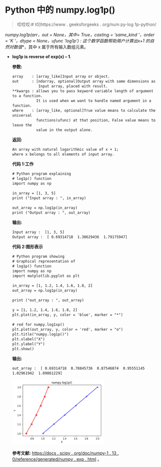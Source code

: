# Python 中的 numpy.log1p()

> 哎哎哎:# t0]https://www . geeksforgeeks . org/num py-log 1p-python/

**numpy.log1p(arr，out = None，*其中= True，casting = 'same_kind '，order = 'K '，dtype = None，ufunc 'log1p') :**
这个数学函数帮助用户计算出**x+1 的自然对数值**，其中 x 属于所有输入数组元素。

*   **log1p is reverse of exp(x) – 1**.

    **参数:**

    ```
    array    : [array_like]Input array or object.
    out      : [ndarray, optional]Output array with same dimensions as 
                Input array, placed with result.
    **kwargs : allows you to pass keyword variable length of argument to a function. 
               It is used when we want to handle named argument in a function.
    where    : [array_like, optional]True value means to calculate the universal 
               functions(ufunc) at that position, False value means to leave the 
               value in the output alone.

    ```

    **返回:**

    ```
    An array with natural logarithmic value of x + 1; 
    where x belongs to all elements of input array. 

    ```

    **代码 1:工作**

    ```
    # Python program explaining
    # log1p() function
    import numpy as np

    in_array = [1, 3, 5]
    print ("Input array : ", in_array)

    out_array = np.log1p(in_array)
    print ("Output array : ", out_array)
    ```

    **输出:**

    ```
    Input array :  [1, 3, 5]
    Output array :  [ 0.69314718  1.38629436  1.79175947]

    ```

    **代码 2:图形表示**

    ```
    # Python program showing
    # Graphical representation of 
    # log1p() function
    import numpy as np
    import matplotlib.pyplot as plt

    in_array = [1, 1.2, 1.4, 1.6, 1.8, 2]
    out_array = np.log1p(in_array)

    print ("out_array : ", out_array)

    y = [1, 1.2, 1.4, 1.6, 1.8, 2]
    plt.plot(in_array, y, color = 'blue', marker = "*")

    # red for numpy.log1xp()
    plt.plot(out_array, y, color = 'red', marker = "o")
    plt.title("numpy.log1p()")
    plt.xlabel("X")
    plt.ylabel("Y")
    plt.show()  
    ```

    **输出:**

    ```
    out_array :  [ 0.69314718  0.78845736  0.87546874  0.95551145  1.02961942  1.09861229]
    ```

    ![](img/c2a9ee9f2c0b8e238e737bd960325c0b.png)

    **参考文献:**
    [https://docs . scipy . org/doc/numpy-1 . 13 . 0/reference/generated/numpy . exp . html](https://docs.scipy.org/doc/numpy-1.13.0/reference/generated/numpy.exp.html)
    。